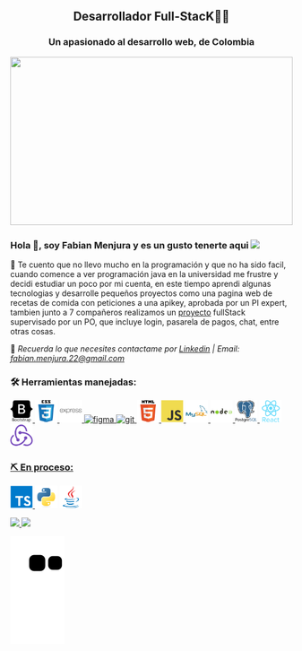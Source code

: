 
<h2 align="center">Desarrollador Full-StacK👨‍💻</h2>
<h3  align="center" >Un apasionado al desarrollo web, de Colombia</h3>
 <a href="https://www.linkedin.com/in/fabian-menjura-1409ba216/">
 <img  height="300px" width="100%" src="https://user-images.githubusercontent.com/86250631/209225927-b64f22d8-b04f-40e9-8cd8-e7d268d3e93a.gif"/>
 </a>
<h3 align="left">Hola 👋, soy Fabian Menjura y es un gusto tenerte aqui <img src="./src/wave.gif" width="30px"></h3>

 <p> 💬 Te cuento que no llevo mucho en la programación y que no ha sido facil, cuando comence a ver programación java en la universidad me frustre  y decidi estudiar un poco por mi cuenta, en este tiempo aprendi algunas tecnologias y desarrolle pequeños proyectos como una pagina web de recetas de comida con peticiones a una apikey, aprobada por un PI expert, tambien junto a 7 compañeros realizamos un <a href="https://find-your-teacher-pf.vercel.app/">proyecto</a> fullStack supervisado por un PO, que incluye login, pasarela de pagos, chat, entre otras cosas.</p>
 
 📣 <em>Recuerda lo que necesites contactame por <a href="https://www.linkedin.com/in/fabian-menjura-1409ba216/">Linkedin</a> | Email: fabian.menjura.22@gmail.com </em>
 
 <h3 align="left">🛠️ Herramientas manejadas:</h3>

<p align="left"> <a href="https://getbootstrap.com" target="_blank" rel="noreferrer"> <img src="https://raw.githubusercontent.com/devicons/devicon/master/icons/bootstrap/bootstrap-plain-wordmark.svg" alt="bootstrap" width="40" height="40"/> </a> <a href="https://www.w3schools.com/css/" target="_blank" rel="noreferrer"> <img src="https://raw.githubusercontent.com/devicons/devicon/master/icons/css3/css3-original-wordmark.svg" alt="css3" width="40" height="40"/> </a> <a href="https://expressjs.com" target="_blank" rel="noreferrer"> <img src="https://raw.githubusercontent.com/devicons/devicon/master/icons/express/express-original-wordmark.svg" alt="express" width="40" height="40"/> </a> <a href="https://www.figma.com/" target="_blank" rel="noreferrer"> <img src="https://www.vectorlogo.zone/logos/figma/figma-icon.svg" alt="figma" width="40" height="40"/> </a> <a href="https://git-scm.com/" target="_blank" rel="noreferrer"> <img src="https://www.vectorlogo.zone/logos/git-scm/git-scm-icon.svg" alt="git" width="40" height="40"/> </a> <a href="https://www.w3.org/html/" target="_blank" rel="noreferrer"> <img src="https://raw.githubusercontent.com/devicons/devicon/master/icons/html5/html5-original-wordmark.svg" alt="html5" width="40" height="40"/> </a> <a href="https://www.java.com" target="_blank" rel="noreferrer"> <img src="https://raw.githubusercontent.com/devicons/devicon/master/icons/javascript/javascript-original.svg" alt="javascript" width="40" height="40"/> </a> <a href="https://www.mysql.com/" target="_blank" rel="noreferrer">
 <img src="https://raw.githubusercontent.com/devicons/devicon/master/icons/mysql/mysql-original-wordmark.svg" alt="mysql" width="40" height="40"/> </a> <a href="https://nodejs.org" target="_blank" rel="noreferrer">  <img src="https://raw.githubusercontent.com/devicons/devicon/master/icons/nodejs/nodejs-original-wordmark.svg" alt="nodejs" width="40" height="40"/> </a> <a href="https://www.postgresql.org" target="_blank" rel="noreferrer">
 <img src="https://raw.githubusercontent.com/devicons/devicon/master/icons/postgresql/postgresql-original-wordmark.svg" alt="postgresql" width="40" height="40"/> </a> <a href="https://www.python.org" target="_blank" rel="noreferrer">  <img src="https://raw.githubusercontent.com/devicons/devicon/master/icons/react/react-original-wordmark.svg" alt="react" width="40" height="40"/> </a> <a href="https://redux.js.org" target="_blank" rel="noreferrer">  <img src="https://raw.githubusercontent.com/devicons/devicon/master/icons/redux/redux-original.svg" alt="redux" width="40" height="40"/> </a> <a href="https://www.typescriptlang.org/" target="_blank" rel="noreferrer"> 
</p>
 
 
 <h3 align="left">⛏️ En proceso:</h3>
 <p align="left"> <a href="https://getbootstrap.com" target="_blank" rel="noreferrer"> 
  <img src="https://raw.githubusercontent.com/devicons/devicon/master/icons/typescript/typescript-original.svg" alt="typescript" width="40" height="40"/> </a> 
  <img src="https://raw.githubusercontent.com/devicons/devicon/master/icons/python/python-original.svg" alt="python" width="40" height="40"/> </a> <a href="https://reactjs.org/" target="_blank" rel="noreferrer">  <img src="https://raw.githubusercontent.com/devicons/devicon/master/icons/java/java-original.svg" alt="java" width="40" height="40"/> </a> <a href="https://developer.mozilla.org/en-US/docs/Web/JavaScript" target="_blank" rel="noreferrer">
 </p>
<div>
  <a href="https://github.com/fabian-07-menjura">
  <img height="130px" src="https://github-readme-stats.vercel.app/api?username=fabian-07-menjura&show_icons=true&theme=radical&include_all_commits=true&count_private=true"/>
  <img height="130px" src="https://github-readme-stats.vercel.app/api/top-langs/?username=fabian-07-menjura&layout=compact&langs_count=7&theme=radical"/>
</div>
 

 ![Snake animation](https://github.com/mctechnology17/mctechnology17/blob/output/github-contribution-grid-snake.svg)


 

